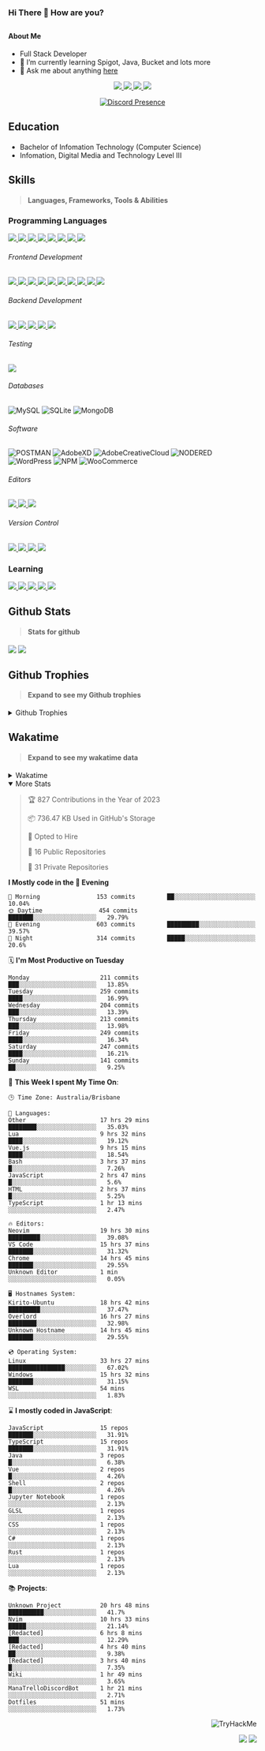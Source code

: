 ### Hi There 👋 How are you?

## <h4>About Me</h4>

- Full Stack Developer
- 🌱 I’m currently learning Spigot, Java, Bucket and lots more
- 💬 Ask me about anything [here](https://github.com/nick22985/nick22985/issues)

<p align="center">
	<a href="https://discordapp.com/users/221602145462386688">
		<img src="https://img.shields.io/badge/Discord-5865F2.svg?&style=for-the-badge&logo=Discord&logoColor=white"/>
	</a>
	<a href="https://www.youtube.com/channel/UChZvyaTJSq0PweGmTpjPjRw">
		<img src="https://img.shields.io/badge/YouTube-FF0000.svg?&style=for-the-badge&logo=YouTube&logoColor=white"/>
	</a>
	<a href="https://twitter.com/nick22985">
		<img src="https://img.shields.io/badge/Twitter-1DA1F2.svg?&style=for-the-badge&logo=Twitter&logoColor=white"/>
	</a>
	<a href="https://www.npmjs.com/~nick22985">
		<img src="https://img.shields.io/badge/npm-CB3837.svg?&style=for-the-badge&logo=NPM&logoColor=white"/>
	</a>
</p>
<p align="center">
	<a href="https://discord.com/users/221602145462386688" target="_blank" rel="nofollow">
		<img src="https://lanyard-profile-readme.vercel.app/api/221602145462386688?hideStatus=true&animated=true&hideDiscrim=false" alt="Discord Presence" align="center">
	</a>
</p>


<h2>Education</h2>

> #### 
- Bachelor of Infomation Technology (Computer Science)
- Infomation, Digital Media and Technology Level III




<h2>Skills</h2>

> #### Languages, Frameworks, Tools & Abilities

<h3>Programming Languages</h3>
<a href="">
	<img src="https://img.shields.io/badge/JavaScript-323330.svg?&style=flat-square&logo=javascript&logoColor=%23F7DF1E"/>
</a>
<a href="">
	<img src="https://img.shields.io/badge/TYPESCRIPT-%23007ACC.svg?&style=flat-square&logo=typescript&logoColor=white"/>
</a>
<a href="">
	<img src="https://img.shields.io/badge/PYTHON-3776AB.svg?&style=flat-square&logo=python&logoColor=white"/>
</a>
<a href="">
	<img src="https://img.shields.io/badge/C-3776AB.svg?&style=flat-square&logo=C&logoColor=white"/>
</a>
<a href="">
	<img src="https://img.shields.io/badge/C%23-239120.svg?&style=flat-square&logo=C-Sharp&logoColor=white"/>
</a>
<a href="">
	<img src="https://img.shields.io/badge/.Net-512BD4.svg?&style=flat-square&logo=.NET&logoColor=white"/>
</a>
<a href="">
	<img src="https://img.shields.io/badge/JQUERY-0769AD.svg?&style=flat-square&logo=jquery&logoColor=white"/>
</a>	
<a href="">
	<img src="https://img.shields.io/badge/OpenJDK-5585A3?style=flat-square&logo=OpenJDK&logoColor=white"/>
</a>

<h6> Frontend Development </h6>
<a href="">
	<img src="https://img.shields.io/badge/React-61DAFB?style=flat-square&logo=react&logoColor=white"/>
</a>
<a href="">
	<img src="https://img.shields.io/badge/CSS3-%231572B6.svg?&style=flat-square&logo=css3&logoColor=white"/>
</a>
<a href="">
	<img src="https://img.shields.io/badge/HTML5-E34F26.svg?&style=flat-square&logo=html5&logoColor=white"/>
</a>
<a href="">
	<img src="https://img.shields.io/badge/Blazor-512BD4.svg?&style=flat-square&logo=Blazor&logoColor=white"/>
</a>
<a href="">
	<img src="https://img.shields.io/badge/Tailwind-06B6D4.svg?&style=flat-square&logo=tailwindcss&logoColor=white"/>
</a>
<a href="">
	<img src="https://img.shields.io/badge/Vue.js-4FC08D?style=flat-square&logo=Vue.js&logoColor=white"/>
</a>
<a href="">
	<img src="https://img.shields.io/badge/Vuetify-1867C0?style=flat-square&logo=vuetify"/>
</a>
<a href="">
	<img src="https://img.shields.io/badge/Bootstrap-7952B3?style=flat-square&logo=bootstrap&logoColor=white"/>
</a>
<a href="">
	<img src="https://img.shields.io/badge/Nextjs-000000?style=flat-square&logo=next.js&logoColor=white"/>
</a>
<a href="">
	<img src="https://img.shields.io/badge/Electron-47848F?style=flat-square&logo=electron&logoColor=white"/>
</a>

<h6> Backend Development </h6>
<a href="">
	<img src="https://img.shields.io/badge/NODEJS-339933.svg?&style=flat-square&logo=node.js&logoColor=white"/>
</a>
<a href="">
	<img src="https://img.shields.io/badge/NGINX-269539.svg?&style=flat-square&logo=nginx&logoColor=white"/>
</a>
<a href="">
	<img src="https://img.shields.io/badge/GRAPHQL-E10098.svg?&style=flat-square&logo=graphql&logoColor=white"/>
</a>
<a href="">
	<img src="https://img.shields.io/badge/express-000000?style=flat-square&logo=express&logoColor=white"/>
</a>
<a href="">
	<img src="https://img.shields.io/badge/NestJs-E0234E?style=flat-square&logo=nestjs&logoColor=white"/>
</a>

<h6>Testing</h6>
<a href="">
	<img src="https://img.shields.io/badge/cypress-17202C?style=flat-square&logo=cypress&logoColor=white"/>
</a>

<h6> Databases </h6>

![MySQL](https://img.shields.io/badge/MySQL-4479A1.svg?&style=flat-square&logo=mysql&logoColor=white)
![SQLite](https://img.shields.io/badge/SQLite-003B57.svg?&style=flat-square&logo=sqlite&logoColor=white)
![MongoDB](https://img.shields.io/badge/MONGODB-47A248.svg?&style=flat-square&logo=mongodb&logoColor=white)

<h6>Software</h6>

![POSTMAN](https://img.shields.io/badge/Postman-FF6C37.svg?&style=flat-square&logo=postman&logoColor=white)
![AdobeXD](https://img.shields.io/badge/Adobe%20XD-FF61F6.svg?&style=flat-square&logo=Adobe-XD&logoColor=black)
![AdobeCreativeCloud](https://img.shields.io/badge/Adobe%20Creative%20Cloud-DA1F26.svg?&style=flat-square&logo=Adobe-Creative-Cloud&logoColor=white)
![NODERED](https://img.shields.io/badge/node%20red-8F0000.svg?&style=flat-square&logo=node-red&logoColor=white)
![WordPress](https://img.shields.io/badge/Wordpress-21759B.svg?&style=flat-square&logo=wordpress&logoColor=white)
![NPM](https://img.shields.io/badge/npm-CB3837.svg?&style=flat-square&logo=npm&logoColor=white)
![WooCommerce](https://img.shields.io/badge/WooCommerce-96588A.svg?&style=flat-square&logo=WooCommerce&logoColor=white)

<h6> Editors </h6>
<a href="">
	<img src="https://img.shields.io/badge/VSCODE-007ACC.svg?&style=flat-square&logo=visual-studio-code"/>
</a>
<a href="">
	<img src="https://img.shields.io/badge/Visual%20Studio-5C2D91.svg?&style=flat-square&logo=visual-studio"/>
</a>
<a href="">
	<img src="https://img.shields.io/badge/INTELLIJ-000000.svg?&style=flat-square&logo=intellij-idea"/>
</a>

<h6>Version Control</h6>
<a href="">
	<img src="https://img.shields.io/badge/GITHUB-%23121011.svg?&style=flat-square&logo=github&logoColor=white"/>
</a>
<a href="">
	<img src="https://img.shields.io/badge/GITLAB-%23181717.svg?&style=flat-square&logo=gitlab&logoColor=white"/>
</a>
<a href="">
	<img src="https://img.shields.io/badge/GIT-%23F05033.svg?&style=flat-square&logo=git&logoColor=white"/>
</a>
<a href="">
	<img src="https://img.shields.io/badge/-BitBucket-darkblue?style=flat-square&logo=bitbucket"/>
</a>

<!-- <br><br><br><br>

![MicrosoftAzure](https://img.shields.io/badge/Microsoft%20Azure-232F7E?style=flat-square&logo=microsoft-azure)
![GoogleCloud](https://img.shields.io/badge/Google%20Cloud-black?style=flat-square&logo=google-cloud)
![DigitalOcean](https://img.shields.io/badge/-Digital%20Ocean-darkblue?style=flat-square&logo=digitalocean)
![Heroku](https://img.shields.io/badge/-Heroku-430098?style=flat-square&logo=heroku)
![RaspberryPi](https://img.shields.io/badge/-Raspberry%20Pi-C51A4A?style=flat-square&logo=Raspberry-Pi)
![LINUX](https://img.shields.io/badge/LINUX-FCC624?style=flat-square-square&logo=linux&logoColor=black) -->


<h3>Learning</h3>
<a href="">
	<img src="https://img.shields.io/badge/GITHUB%20ACTIONS-2088FF.svg?&style=flat-square&logo=github-actions&logoColor=white"/>
</a>	

<a href="">
	<img src="https://img.shields.io/badge/PHP-777BB4.svg?&style=flat-square&logo=php&logoColor=white"/>
</a>		
<a href="">
	<img src="https://img.shields.io/badge/DOCKER-2496ED.svg?&style=flat-square&logo=docker&logoColor=white"/>
</a>		
<a href="">
	<img src="https://img.shields.io/badge/webpack-8DD6F9?style=flat-square&logo=webpack&logoColor=white"/>
</a>
<a href="">
	<img src="https://img.shields.io/badge/redis-DC382D?style=flat-square&logo=redis&logoColor=white"/>
</a>


## Github Stats
> #### Stats for github
<img src="https://github-readme-stats.vercel.app/api?username=nick22985&count_private=true&show_icons=true&theme=github_dark"></img>
<img src="https://streak-stats.demolab.com/?user=Nick22985&theme=dark&hide_border=true"></img>

## Github Trophies
> #### Expand to see my Github trophies 
<details>
  <summary> 
    Github Trophies
  </summary>
  <p>
    <img src="https://github-profile-trophy.vercel.app/?username=nick22985&theme=algolia&column=4">
  </p>
  </details>
  
## Wakatime
> #### Expand to see my wakatime data
<details>
  <summary> 
   Wakatime
  </summary>
  <p>
	<img src="https://wakatime.com/share/@nick22985/e7a14e07-4d82-4eb2-a5eb-1c3cef708fe7.svg" height="400" width="600"></img>
	<img src="https://wakatime.com/share/@nick22985/ed1a7d86-01e3-4cf7-bd62-356413a3e91c.svg" height="400" width="600"></img>
</p>
 </details>

<details open="true">
<summary>More Stats</summary>

<!--START_SECTION:devStats-->
> 🏆 827 Contributions in the Year of 2023
>
> 📦 736.47 KB Used in GitHub's Storage
>
> 💼 Opted to Hire
>
> 📖 16 Public Repositories
>
> 🔐 31 Private Repositories

**I Mostly code in the 🌆 Evening**
```text
🌅 Morning                153 commits         ██░░░░░░░░░░░░░░░░░░░░░░░   10.04%
🌞 Daytime                454 commits         ███████░░░░░░░░░░░░░░░░░░   29.79%
🌆 Evening                603 commits         █████████░░░░░░░░░░░░░░░░   39.57%
🌙 Night                  314 commits         █████░░░░░░░░░░░░░░░░░░░░   20.6%
```
🗓️ **I'm Most Productive on Tuesday**
```text
Monday                    211 commits         ███░░░░░░░░░░░░░░░░░░░░░░   13.85%
Tuesday                   259 commits         ████░░░░░░░░░░░░░░░░░░░░░   16.99%
Wednesday                 204 commits         ███░░░░░░░░░░░░░░░░░░░░░░   13.39%
Thursday                  213 commits         ███░░░░░░░░░░░░░░░░░░░░░░   13.98%
Friday                    249 commits         ████░░░░░░░░░░░░░░░░░░░░░   16.34%
Saturday                  247 commits         ████░░░░░░░░░░░░░░░░░░░░░   16.21%
Sunday                    141 commits         ██░░░░░░░░░░░░░░░░░░░░░░░   9.25%
```
🚀 **This Week I spent My Time On**:
```text
🕒 Time Zone: Australia/Brisbane

💬 Languages:
Other                     17 hrs 29 mins      ████████░░░░░░░░░░░░░░░░░   35.03%
Lua                       9 hrs 32 mins       ████░░░░░░░░░░░░░░░░░░░░░   19.12%
Vue.js                    9 hrs 15 mins       ████░░░░░░░░░░░░░░░░░░░░░   18.54%
Bash                      3 hrs 37 mins       █░░░░░░░░░░░░░░░░░░░░░░░░   7.26%
JavaScript                2 hrs 47 mins       █░░░░░░░░░░░░░░░░░░░░░░░░   5.6%
HTML                      2 hrs 37 mins       █░░░░░░░░░░░░░░░░░░░░░░░░   5.25%
TypeScript                1 hr 13 mins        ░░░░░░░░░░░░░░░░░░░░░░░░░   2.47%

🔥 Editors:
Neovim                    19 hrs 30 mins      █████████░░░░░░░░░░░░░░░░   39.08%
VS Code                   15 hrs 37 mins      ███████░░░░░░░░░░░░░░░░░░   31.32%
Chrome                    14 hrs 45 mins      ███████░░░░░░░░░░░░░░░░░░   29.55%
Unknown Editor            1 min               ░░░░░░░░░░░░░░░░░░░░░░░░░   0.05%

🖥️ Hostnames System:
Kirito-Ubuntu             18 hrs 42 mins      █████████░░░░░░░░░░░░░░░░   37.47%
Overlord                  16 hrs 27 mins      ████████░░░░░░░░░░░░░░░░░   32.98%
Unknown Hostname          14 hrs 45 mins      ███████░░░░░░░░░░░░░░░░░░   29.55%

💿 Operating System:
Linux                     33 hrs 27 mins      ████████████████░░░░░░░░░   67.02%
Windows                   15 hrs 32 mins      ███████░░░░░░░░░░░░░░░░░░   31.15%
WSL                       54 mins             ░░░░░░░░░░░░░░░░░░░░░░░░░   1.83%
```
⌛ **I mostly coded in JavaScript**:
```text
JavaScript                15 repos            ███████░░░░░░░░░░░░░░░░░░   31.91%
TypeScript                15 repos            ███████░░░░░░░░░░░░░░░░░░   31.91%
Java                      3 repos             █░░░░░░░░░░░░░░░░░░░░░░░░   6.38%
Vue                       2 repos             █░░░░░░░░░░░░░░░░░░░░░░░░   4.26%
Shell                     2 repos             █░░░░░░░░░░░░░░░░░░░░░░░░   4.26%
Jupyter Notebook          1 repos             ░░░░░░░░░░░░░░░░░░░░░░░░░   2.13%
GLSL                      1 repos             ░░░░░░░░░░░░░░░░░░░░░░░░░   2.13%
CSS                       1 repos             ░░░░░░░░░░░░░░░░░░░░░░░░░   2.13%
C#                        1 repos             ░░░░░░░░░░░░░░░░░░░░░░░░░   2.13%
Rust                      1 repos             ░░░░░░░░░░░░░░░░░░░░░░░░░   2.13%
Lua                       1 repos             ░░░░░░░░░░░░░░░░░░░░░░░░░   2.13%
```
📚 **Projects**:
```text
Unknown Project           20 hrs 48 mins      ██████████░░░░░░░░░░░░░░░   41.7%
Nvim                      10 hrs 33 mins      █████░░░░░░░░░░░░░░░░░░░░   21.14%
[Redacted]                6 hrs 8 mins        ███░░░░░░░░░░░░░░░░░░░░░░   12.29%
[Redacted]                4 hrs 40 mins       ██░░░░░░░░░░░░░░░░░░░░░░░   9.38%
[Redacted]                3 hrs 40 mins       █░░░░░░░░░░░░░░░░░░░░░░░░   7.35%
Wiki                      1 hr 49 mins        ░░░░░░░░░░░░░░░░░░░░░░░░░   3.65%
ManaTrelloDiscordBot      1 hr 21 mins        ░░░░░░░░░░░░░░░░░░░░░░░░░   2.71%
Dotfiles                  51 mins             ░░░░░░░░░░░░░░░░░░░░░░░░░   1.73%
```
<!--END_SECTION:devStats-->
</details>
<p align="right">
    <img src="https://tryhackme-badges.s3.amazonaws.com/nick22985.png" alt="TryHackMe">
</p>
<p align="right">
    <img src="https://www.codewars.com/users/nick22985/badges/micro"/>
    <img src="https://wakatime.com/badge/user/06ef56ec-e763-432c-a1cc-83e10de5b5a3.svg"/>
</p>
